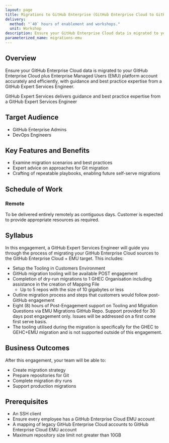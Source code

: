 ```yaml
---
layout: page
title: Migrations to GitHub Enterprise (GitHub Enterprise Cloud to GitHub Enterprise Cloud EMU)
delivery:
  method: "`40` hours of enablement and workshops."
  unit: Workshop
description: Ensure your GitHub Enterprise Cloud data is migrated to your GitHub Enterprise Cloud plus Enterprise Managed Users (EMU) platform account accurately and efficiently.
parameterized_name: migrations-emu
---
```


## Overview

Ensure your GitHub Enterprise Cloud data is migrated to your GitHub Enterprise Cloud plus Enterprise Managed Users (EMU) platform account accurately and efficiently, with guidance and best practice expertise from a GitHub Expert Services Engineer.

GitHub Expert Services delivers guidance and best practice expertise from a GitHub Expert Services Engineer

## Target Audience

- GitHub Enterprise Admins
- DevOps Engineers

## Key Features and Benefits

- Examine migration scenarios and best practices
- Expert advice on approaches for Git migration
- Crafting of repeatable playbooks, enabling future self-serve migrations

## Schedule of Work

### Remote

To be delivered entirely remotely as contiguous days. Customer is expected to provide appropriate resources as required.

## Syllabus

In this engagement, a GitHub Expert Services Engineer will guide you through the process of migrating your GitHub Enterprise Cloud sources to the GitHub Enterprise Cloud + EMU target. This includes:

- Setup the Tooling in Customers Environment
- GitHub migration tooling will be available POST engagement
- Completion of dry-run migrations to 1 GHEC Organisation including assistance in the creation of Mapping File
  - Up to 5 repos with the size of 10 gigabytes or less
- Outline migration process and steps that customers would follow post-GitHub engagement
- Eight (8) hours of Post-Engagement support on Tooling and Migration Questions via EMU Migrations GitHub Repo. Support provided for 30 days post engagement only. Issues will be addressed on a first come first serve basis.
- The tooling utilised during the migration is specifically for the GHEC to GEHC+EMU migration and is not supported outside of this engagement.

## Business Outcomes

After this engagement, your team will be able to:

- Create migration strategy
- Prepare repositories for Git
- Complete migration dry runs
- Support production migrations

## Prerequisites

- An SSH client
- Ensure every employee has a GitHub Enterprise Cloud EMU account
- A mapping of legacy GitHub Enterprise Cloud accounts to GitHub Enterprise Cloud EMU account
- Maximum repository size limit not greater than 10GB
